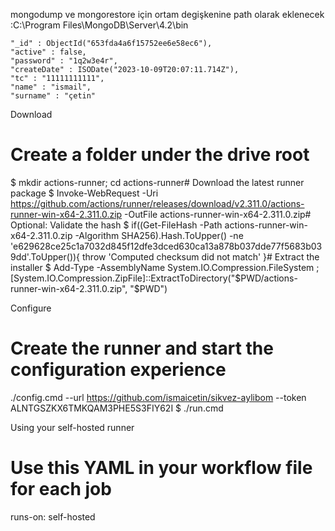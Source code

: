 mongodump ve mongorestore için ortam degişkenine path olarak eklenecek :C:\Program Files\MongoDB\Server\4.2\bin

    "_id" : ObjectId("653fda4a6f15752ee6e58ec6"),
    "active" : false,
    "password" : "1q2w3e4r",
    "createDate" : ISODate("2023-10-09T20:07:11.714Z"),
    "tc" : "11111111111",
    "name" : "ismail",
    "surname" : "çetin"

Download

# Create a folder under the drive root

$ mkdir actions-runner; cd actions-runner# Download the latest runner package
$ Invoke-WebRequest -Uri https://github.com/actions/runner/releases/download/v2.311.0/actions-runner-win-x64-2.311.0.zip -OutFile actions-runner-win-x64-2.311.0.zip# Optional: Validate the hash
$ if((Get-FileHash -Path actions-runner-win-x64-2.311.0.zip -Algorithm SHA256).Hash.ToUpper() -ne 'e629628ce25c1a7032d845f12dfe3dced630ca13a878b037dde77f5683b039dd'.ToUpper()){ throw 'Computed checksum did not match' }# Extract the installer
$ Add-Type -AssemblyName System.IO.Compression.FileSystem ; [System.IO.Compression.ZipFile]::ExtractToDirectory("$PWD/actions-runner-win-x64-2.311.0.zip", "$PWD")

Configure

# Create the runner and start the configuration experience

./config.cmd --url https://github.com/ismaicetin/sikvez-aylibom --token ALNTGSZKX6TMKQAM3PHE5S3FIY62I
$ ./run.cmd

Using your self-hosted runner

# Use this YAML in your workflow file for each job

runs-on: self-hosted
